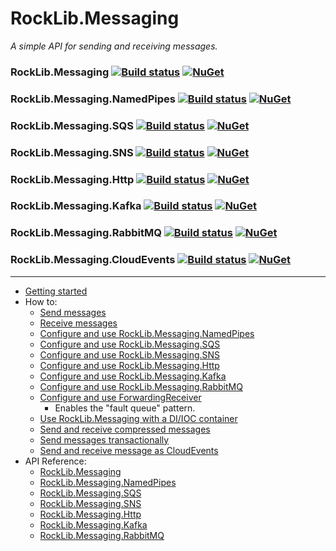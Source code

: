 # RockLib.Messaging

*A simple API for sending and receiving messages.*

### RockLib.Messaging [![Build status](https://ci.appveyor.com/api/projects/status/xv0otrelwm9cau2f?svg=true)](https://ci.appveyor.com/project/RockLib/rocklib-messaging-kxqyj) [![NuGet](https://img.shields.io/nuget/vpre/RockLib.Messaging.svg)](https://www.nuget.org/packages/RockLib.Messaging)

### RockLib.Messaging.NamedPipes [![Build status](https://ci.appveyor.com/api/projects/status/fh73e3rjx76hnoqg?svg=true)](https://ci.appveyor.com/project/RockLib/rocklib-messaging-bvk30) [![NuGet](https://img.shields.io/nuget/vpre/RockLib.Messaging.NamedPipes.svg)](https://www.nuget.org/packages/RockLib.Messaging.NamedPipes)

### RockLib.Messaging.SQS [![Build status](https://ci.appveyor.com/api/projects/status/fv8x1jmh3x76s2mj?svg=true)](https://ci.appveyor.com/project/RockLib/rocklib-messaging-s0kwd) [![NuGet](https://img.shields.io/nuget/vpre/RockLib.Messaging.SQS.svg)](https://www.nuget.org/packages/RockLib.Messaging.SQS)

### RockLib.Messaging.SNS [![Build status](https://ci.appveyor.com/api/projects/status/0uygq27j92rcehi2?svg=true)](https://ci.appveyor.com/project/RockLib/rocklib-messaging-putf1) [![NuGet](https://img.shields.io/nuget/vpre/RockLib.Messaging.SNS.svg)](https://www.nuget.org/packages/RockLib.Messaging.SNS)

### RockLib.Messaging.Http [![Build status](https://ci.appveyor.com/api/projects/status/ses76e2jw7kha6aa?svg=true)](https://ci.appveyor.com/project/RockLib/rocklib-messaging) [![NuGet](https://img.shields.io/nuget/vpre/RockLib.Messaging.Http.svg)](https://www.nuget.org/packages/RockLib.Messaging.Http)

### RockLib.Messaging.Kafka [![Build status](https://ci.appveyor.com/api/projects/status/eurq3uh9s2rdcmxv?svg=true)](https://ci.appveyor.com/project/RockLib/rocklib-messaging-w4gb1) [![NuGet](https://img.shields.io/nuget/vpre/RockLib.Messaging.Kafka.svg)](https://www.nuget.org/packages/RockLib.Messaging.Kafka)

### RockLib.Messaging.RabbitMQ [![Build status](https://ci.appveyor.com/api/projects/status/hx4f5pnq7k08xksg?svg=true)](https://ci.appveyor.com/project/RockLib/rocklib-messaging-2aoa3) [![NuGet](https://img.shields.io/nuget/vpre/RockLib.Messaging.RabbitMQ.svg)](https://www.nuget.org/packages/RockLib.Messaging.RabbitMQ)

### RockLib.Messaging.CloudEvents [![Build status](https://ci.appveyor.com/api/projects/status/jdy3sfyshv3g1xq4?svg=true)](https://ci.appveyor.com/project/RockLib/rocklib-messaging-cloudevents) [![NuGet](https://img.shields.io/nuget/vpre/RockLib.Messaging.CloudEvents.svg)](https://www.nuget.org/packages/RockLib.Messaging.CloudEvents)

-----

- [Getting started](docs/GettingStarted.md)
- How to:
  - [Send messages](docs/SendingMessages.md)
  - [Receive messages](docs/ReceivingMessages.md)
  - [Configure and use RockLib.Messaging.NamedPipes](docs/NamedPipes.md)
  - [Configure and use RockLib.Messaging.SQS](docs/SQS.md)
  - [Configure and use RockLib.Messaging.SNS](docs/SNS.md)
  - [Configure and use RockLib.Messaging.Http](docs/Http.md)
  - [Configure and use RockLib.Messaging.Kafka](docs/Kafka.md)
  - [Configure and use RockLib.Messaging.RabbitMQ](docs/RabbitMQ.md)
  - [Configure and use ForwardingReceiver](docs/ForwardingReceiver.md)
    - Enables the "fault queue" pattern.
  - [Use RockLib.Messaging with a DI/IOC container](docs/DIContainer.md)
  - [Send and receive compressed messages](docs/Compressed.md)
  - [Send messages transactionally](docs/TransactionalSend.md)
  - [Send and receive message as CloudEvents](docs/CloudEvents.md)
- API Reference:
  - [RockLib.Messaging](https://www.fuget.org/packages/RockLib.Messaging)
  - [RockLib.Messaging.NamedPipes](https://www.fuget.org/packages/RockLib.Messaging.NamedPipes)
  - [RockLib.Messaging.SQS](https://www.fuget.org/packages/RockLib.Messaging.SQS)
  - [RockLib.Messaging.SNS](https://www.fuget.org/packages/RockLib.Messaging.SNS)
  - [RockLib.Messaging.Http](https://www.fuget.org/packages/RockLib.Messaging.Http)
  - [RockLib.Messaging.Kafka](https://www.fuget.org/packages/RockLib.Messaging.Kafka)
  - [RockLib.Messaging.RabbitMQ](https://www.fuget.org/packages/RockLib.Messaging.RabbitMQ)
